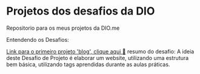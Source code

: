 # Projetos dos desafios da DIO
 Repositorio para os meus projetos da DIO.me 
 
 Entendendo os Desafios:

 [Link para o primeiro projeto 'blog', clique aqui 💮](https://jennifersalatiel.github.io/Projetos-dos-desafios-da-DIO/projeto-blog)
 resumo do desafio: A ideia deste Desafio de Projeto é elaborar um website, utilizando uma estrutura bem básica, utilizando tags aprendidas durante as aulas práticas.
